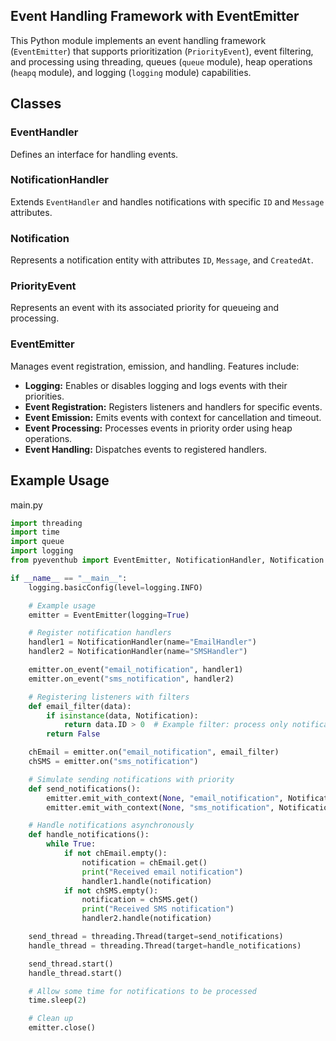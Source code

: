 
## Event Handling Framework with EventEmitter

This Python module implements an event handling framework (`EventEmitter`) that supports prioritization (`PriorityEvent`), event filtering, and processing using threading, queues (`queue` module), heap operations (`heapq` module), and logging (`logging` module) capabilities.

## Classes

### EventHandler

Defines an interface for handling events.

### NotificationHandler

Extends `EventHandler` and handles notifications with specific `ID` and `Message` attributes.

### Notification

Represents a notification entity with attributes `ID`, `Message`, and `CreatedAt`.

### PriorityEvent

Represents an event with its associated priority for queueing and processing.

### EventEmitter

Manages event registration, emission, and handling. Features include:

- **Logging:** Enables or disables logging and logs events with their priorities.
- **Event Registration:** Registers listeners and handlers for specific events.
- **Event Emission:** Emits events with context for cancellation and timeout.
- **Event Processing:** Processes events in priority order using heap operations.
- **Event Handling:** Dispatches events to registered handlers.

## Example Usage
main.py
```python
import threading
import time
import queue
import logging
from pyeventhub import EventEmitter, NotificationHandler, Notification

if __name__ == "__main__":
    logging.basicConfig(level=logging.INFO)

    # Example usage
    emitter = EventEmitter(logging=True)

    # Register notification handlers
    handler1 = NotificationHandler(name="EmailHandler")
    handler2 = NotificationHandler(name="SMSHandler")

    emitter.on_event("email_notification", handler1)
    emitter.on_event("sms_notification", handler2)

    # Registering listeners with filters
    def email_filter(data):
        if isinstance(data, Notification):
            return data.ID > 0  # Example filter: process only notifications with ID > 0
        return False

    chEmail = emitter.on("email_notification", email_filter)
    chSMS = emitter.on("sms_notification")

    # Simulate sending notifications with priority
    def send_notifications():
        emitter.emit_with_context(None, "email_notification", Notification(ID=1, Message="New email received", CreatedAt=time.time()), 2)  # Higher priority
        emitter.emit_with_context(None, "sms_notification", Notification(ID=2, Message="You have a new SMS", CreatedAt=time.time()), 1)  # Lower priority

    # Handle notifications asynchronously
    def handle_notifications():
        while True:
            if not chEmail.empty():
                notification = chEmail.get()
                print("Received email notification")
                handler1.handle(notification)
            if not chSMS.empty():
                notification = chSMS.get()
                print("Received SMS notification")
                handler2.handle(notification)

    send_thread = threading.Thread(target=send_notifications)
    handle_thread = threading.Thread(target=handle_notifications)

    send_thread.start()
    handle_thread.start()

    # Allow some time for notifications to be processed
    time.sleep(2)

    # Clean up
    emitter.close()
